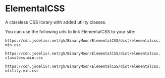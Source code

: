 # ElementalCSS

A classless CSS library with added utility classes.

You can use the following urls to link ElementalCSS to your site:

`https://cdn.jsdelivr.net/gh/BinaryMoon/ElementalCSS/dist/elementalcss.min.css`

`https://cdn.jsdelivr.net/gh/BinaryMoon/ElementalCSS/dist/elementalcss.classless.min.css`

`https://cdn.jsdelivr.net/gh/BinaryMoon/ElementalCSS/dist/elementalcss.utility.min.css`